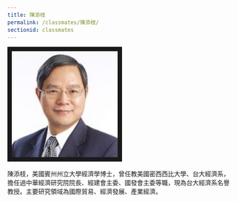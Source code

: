 ```yaml
---
title: 陳添枝
permalink: /classmates/陳添枝/
sectionid: classmates
---
```


<img src="/img/classmate_TainJyChen.jpg"
     alt="Photo of Dr. Tain-Jy Chen"
     width="240" border="10" />

陳添枝，美國賓州州立大學經濟學博士，曾任教美國密西西比大學、台大經濟系，擔任過中華經濟研究院院長、經建會主委、國發會主委等職，現為台大經濟系名譽教授。主要研究領域為國際貿易、經濟發展、產業經濟。
